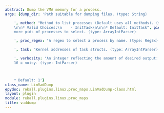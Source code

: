 ```yaml
---
abstract: Dump the VMA memory for a process.
args: {dump_dir: 'Path suitable for dumping files. (type: String)

    ', method: "Method to list processes (Default uses all methods). (type: ChoiceArray)\n\
    \n\n* Valid Choices:\n    - InitTask\n\n\n* Default: InitTask", pids: 'One or
    more pids of processes to select. (type: ArrayIntParser)

    ', proc_regex: 'A regex to select a process by name. (type: RegEx)

    ', task: 'Kernel addresses of task structs. (type: ArrayIntParser)

    ', verbosity: 'An integer reflecting the amount of desired output: 0 = quiet,
    10 = noisy. (type: IntParser)



    * Default: 1'}
class_name: LinVadDump
epydoc: rekall.plugins.linux.proc_maps.LinVadDump-class.html
layout: plugin
module: rekall.plugins.linux.proc_maps
title: vaddump
---
```

